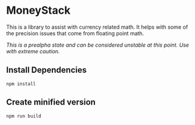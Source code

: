 # MoneyStack

This is a library to assist with currency related math. It helps with some of the precision issues that come from floating point math.

_This is a prealpha state and can be considered unstable at this point. Use with extreme caution._


## Install Dependencies
```
npm install
```


## Create minified version
```
npm run build
```
